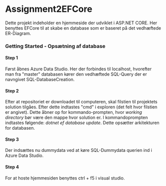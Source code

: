 # Assignment2EFCore
Dette projekt indeholder en hjemmeside der udviklet i ASP.NET CORE. Her benyttes EFCore til at skabe en database som er baseret på det vedhæftede ER-Diagram.

### Getting Started - Opsætning af database
#### Step 1
Først åbnes Azure Data Studio. Her der forbindes til localhost, hvorefter man fra "master" databasen kører den vedhæftede SQL-Query der er navngivet SQL-DatabaseCreation.

#### Step 2
Efter at repositoriet er downloadet til computeren, skal filstien til projektets solution tilgåes.
Efter dette indtastes "cmd" i exploren (det felt hvor filstien er angivet). Dette åbner op for kommando-prompten, hvor _working directory_ bør være den mappe hvor solution er.
I kommandoprompten indtastes følgende: _dotnet ef database update_. Dette opsætter arkitekturen for databasen.

#### Step 3
Der indsættes nu dummydata ved at køre SQL-Dummydata querien ind i Azure Data Studio.

#### Step 4
For at hoste hjemmesiden benyttes ctrl + f5 i visual studio.

